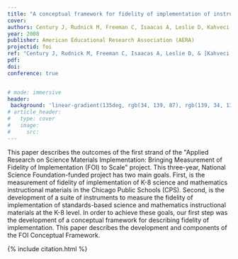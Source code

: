 ```yaml
---
title: "A conceptual framework for fidelity of implementation of instructional materials"
cover:
authors: Century J, Rudnick M, Freeman C, Isaacas A, Leslie D, Kahveci M
year: 2008
publisher: American Educational Research Association (AERA)
projectid: foi
ref: "Century J, Rudnick M, Freeman C, Isaacas A, Leslie D, & [Kahveci M](/murat). (2008). _[A conceptual framework for fidelity of implementation of instructional materials](/cfo)_. Paper presented at the American Educational Research Association (AERA). New York, USA. March 24 - 28, 2008."
pdf:
doi:
conference: true


# mode: immersive
header:
 background: 'linear-gradient(135deg, rgb(34, 139, 87), rgb(139, 34, 139))' 
# article_header:
#   type: cover
#   image:
#     src: 
---
```

This paper describes the outcomes of the first strand of the "Applied Research on Science Materials Implementation: Bringing Measurement of Fidelity of Implementation (FOI) to Scale" project. This three-year, National Science Foundation-funded project has two main goals. First, is the measurement of fidelity of implementation of K-8 science and mathematics instructional materials in the Chicago Public Schools (CPS). Second, is the development of a suite of instruments to measure the fidelity of implementation of standards-based science and mathematics instructional materials at the K-8 level. In order to achieve these goals, our first step was the development of a conceptual framework for describing fidelity of implementation. This paper describes the development and components of the FOI Conceptual Framework.

{% include citation.html %}